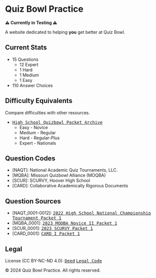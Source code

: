 # Quiz Bowl Practice
**⚠️ Currently in Testing ⚠️**

A website dedicated to helping **you** get better at Quiz Bowl.

## Current Stats
* 15 Questions
  * 12 Expert
  * 1 Hard
  * 1 Medium
  * 1 Easy
* 110 Answer Choices

## Difficulty Equivalents
Compare difficulties with other resources.
* <kbd>[High School Quizbowl Packet Archive](https://quizbowlpackets.com/)</kbd>
  * Easy - Novice
  * Medium - Regular
  * Hard - Regular-Plus
  * Expert - Nationals

## Question Codes
* [NAQT]: National Academic Quiz Tournaments, LLC.
* [MQBA]: Missouri Quizbowl Alliance (MOQBA)
* [SCUR]: SCURVY, Hoover High School
* [CARD]: Collaborative Academically Rigorous Documents

## Question Sources
* [NAQT_0001-0012]: <kbd>[2022 High School National Championship Tournament Packet 1](https://www.naqt.com/samples/hsnct.pdf)</kbd>
* [MQBA_0001]: <kbd>[2023 MOQBA Novice II Packet 1](https://files.quizbowlpackets.com/2986/MOQBA%20Novice%20II%20Packet%2001.pdf)</kbd>
* [SCUR_0001]: <kbd>[2023 SCURVY Packet 1](https://files.quizbowlpackets.com/3115/SCURVY%20Packet%201-1.pdf)</kbd>
* [CARD_0001]: <kbd>[CARD I Packet 1](https://files.quizbowlpackets.com/3064/Packet%201.docx)</kbd>

## Legal
License (CC BY-NC-ND 4.0): <kbd>[Deed](https://creativecommons.org/licenses/by-nc-nd/4.0/)</kbd> <kbd>[Legal Code](https://creativecommons.org/licenses/by-nc-nd/4.0/legalcode.en)</kbd>

© 2024 Quiz Bowl Practice. All rights reserved.
